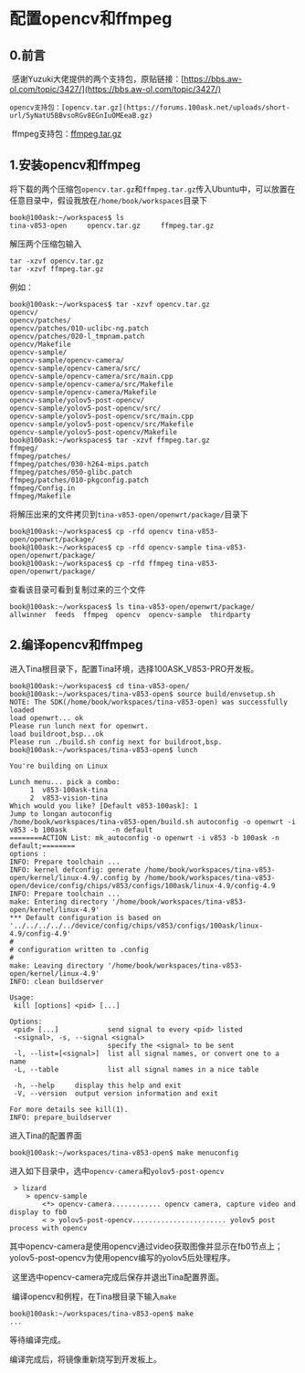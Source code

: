# 配置opencv和ffmpeg

## 0.前言

​	感谢Yuzuki大佬提供的两个支持包，原贴链接：[https://bbs.aw-ol.com/topic/3427/](https://bbs.aw-ol.com/topic/3427/)

 	opencv支持包：[opencv.tar.gz](https://forums.100ask.net/uploads/short-url/5yNatU5BBvsoRGv8EGnIuOMEeaB.gz)

​	 ffmpeg支持包：[ffmpeg.tar.gz](https://forums.100ask.net/uploads/short-url/xqyLFwIcZoZwjEvxpORGdL1FHss.gz)

## 1.安装opencv和ffmpeg

​	将下载的两个压缩包`opencv.tar.gz`和`ffmpeg.tar.gz`传入Ubuntu中，可以放置在任意目录中，假设我放在`/home/book/workspaces`目录下

```
book@100ask:~/workspaces$ ls
tina-v853-open     opencv.tar.gz     ffmpeg.tar.gz
```

解压两个压缩包输入

```
tar -xzvf opencv.tar.gz 
tar -xzvf ffmpeg.tar.gz 
```

例如：

```
book@100ask:~/workspaces$ tar -xzvf opencv.tar.gz 
opencv/
opencv/patches/
opencv/patches/010-uclibc-ng.patch
opencv/patches/020-l_tmpnam.patch
opencv/Makefile
opencv-sample/
opencv-sample/opencv-camera/
opencv-sample/opencv-camera/src/
opencv-sample/opencv-camera/src/main.cpp
opencv-sample/opencv-camera/src/Makefile
opencv-sample/opencv-camera/Makefile
opencv-sample/yolov5-post-opencv/
opencv-sample/yolov5-post-opencv/src/
opencv-sample/yolov5-post-opencv/src/main.cpp
opencv-sample/yolov5-post-opencv/src/Makefile
opencv-sample/yolov5-post-opencv/Makefile
book@100ask:~/workspaces$ tar -xzvf ffmpeg.tar.gz 
ffmpeg/
ffmpeg/patches/
ffmpeg/patches/030-h264-mips.patch
ffmpeg/patches/050-glibc.patch
ffmpeg/patches/010-pkgconfig.patch
ffmpeg/Config.in
ffmpeg/Makefile
```

将解压出来的文件拷贝到`tina-v853-open/openwrt/package/`目录下

```
book@100ask:~/workspaces$ cp -rfd opencv tina-v853-open/openwrt/package/
book@100ask:~/workspaces$ cp -rfd opencv-sample tina-v853-open/openwrt/package/
book@100ask:~/workspaces$ cp -rfd ffmpeg tina-v853-open/openwrt/package/
```

查看该目录可看到复制过来的三个文件

```
book@100ask:~/workspaces$ ls tina-v853-open/openwrt/package/
allwinner  feeds  ffmpeg  opencv  opencv-sample  thirdparty
```

## 2.编译opencv和ffmpeg

进入Tina根目录下，配置Tina环境，选择100ASK_V853-PRO开发板。

```
book@100ask:~/workspaces$ cd tina-v853-open/
book@100ask:~/workspaces/tina-v853-open$ source build/envsetup.sh 
NOTE: The SDK(/home/book/workspaces/tina-v853-open) was successfully loaded
load openwrt... ok
Please run lunch next for openwrt.
load buildroot,bsp...ok
Please run ./build.sh config next for buildroot,bsp.
book@100ask:~/workspaces/tina-v853-open$ lunch

You're building on Linux

Lunch menu... pick a combo:
     1  v853-100ask-tina
     2  v853-vision-tina
Which would you like? [Default v853-100ask]: 1
Jump to longan autoconfig
/home/book/workspaces/tina-v853-open/build.sh autoconfig -o openwrt -i v853 -b 100ask           -n default 
========ACTION List: mk_autoconfig -o openwrt -i v853 -b 100ask -n default;========
options : 
INFO: Prepare toolchain ...
INFO: kernel defconfig: generate /home/book/workspaces/tina-v853-open/kernel/linux-4.9/.config by /home/book/workspaces/tina-v853-open/device/config/chips/v853/configs/100ask/linux-4.9/config-4.9
INFO: Prepare toolchain ...
make: Entering directory '/home/book/workspaces/tina-v853-open/kernel/linux-4.9'
*** Default configuration is based on '../../../../../device/config/chips/v853/configs/100ask/linux-4.9/config-4.9'
#
# configuration written to .config
#
make: Leaving directory '/home/book/workspaces/tina-v853-open/kernel/linux-4.9'
INFO: clean buildserver

Usage:
 kill [options] <pid> [...]

Options:
 <pid> [...]            send signal to every <pid> listed
 -<signal>, -s, --signal <signal>
                        specify the <signal> to be sent
 -l, --list=[<signal>]  list all signal names, or convert one to a name
 -L, --table            list all signal names in a nice table

 -h, --help     display this help and exit
 -V, --version  output version information and exit

For more details see kill(1).
INFO: prepare_buildserver
```

进入Tina的配置界面

```
book@100ask:~/workspaces/tina-v853-open$ make menuconfig
```

进入如下目录中，选中`opencv-camera`和`yolov5-post-opencv`

```
 > lizard 
 	> opencv-sample 
 		<*> opencv-camera............ opencv camera, capture video and display to fb0             
		< > yolov5-post-opencv....................... yolov5 post process with opencv
```

其中opencv-camera是使用opencv通过video获取图像并显示在fb0节点上；yolov5-post-opencv为使用opencv编写的yolov5后处理程序。

​	这里选中opencv-camera完成后保存并退出Tina配置界面。

​	编译opencv和例程，在Tina根目录下输入`make`

```
book@100ask:~/workspaces/tina-v853-open$ make
...
```

等待编译完成。



编译完成后，将镜像重新烧写到开发板上。






